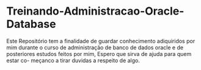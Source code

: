 # Treinando-Administracao-Oracle-Database

Este Repositório tem a finalidade de guardar conhecimento adiquiridos por mim durante o curso de administração
de banco de dados oracle e de posteriores estudos feitos por mim, Espero que sirva de ajuda para quem estar co-
meçanco a tirar duvidas a respeito de algo.
